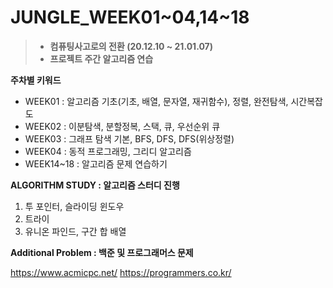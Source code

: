 # JUNGLE_WEEK01~04,14~18
>+ <b>컴퓨팅사고로의 전환 (20.12.10 ~ 21.01.07)
>+ 프로젝트 주간 알고리즘 연습 </b>

**주차별 키워드**

- WEEK01 : 알고리즘 기초(기초, 배열, 문자열, 재귀함수), 정렬, 완전탐색, 시간복잡도
- WEEK02 : 이분탐색, 분할정복, 스택, 큐, 우선순위 큐
- WEEK03 : 그래프 탐색 기본, BFS, DFS, DFS(위상정렬)
- WEEK04 : 동적 프로그래밍, 그리디 알고리즘
- WEEK14~18 : 알고리즘 문제 연습하기

<b>ALGORITHM STUDY : 알고리즘 스터디 진행</b>
1. 투 포인터, 슬라이딩 윈도우
2. 트라이
3. 유니온 파인드, 구간 합 배열

<b>Additional Problem : 백준 및 프로그래머스 문제</b>

https://www.acmicpc.net/
https://programmers.co.kr/
